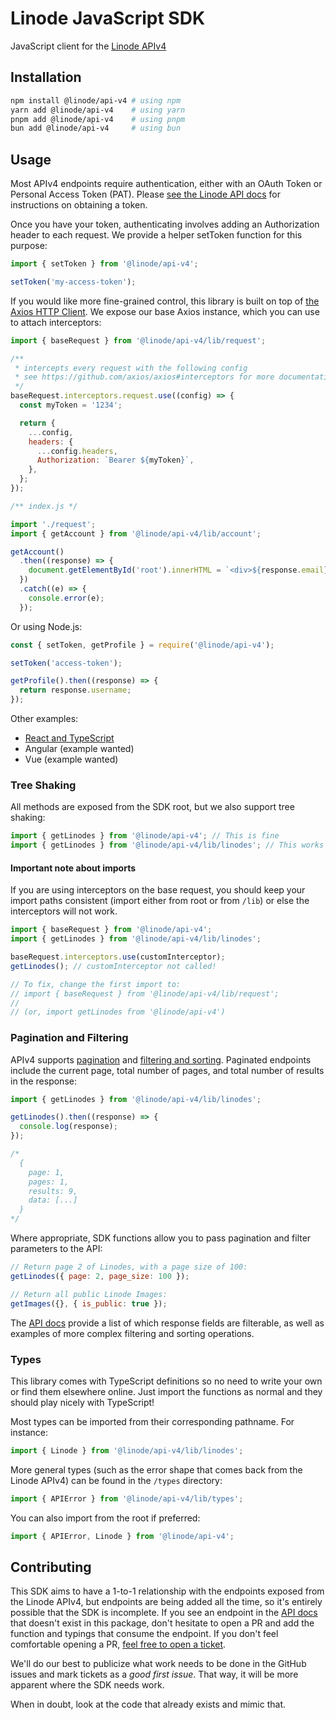 # Linode JavaScript SDK

JavaScript client for the [Linode APIv4](https://developers.linode.com/api/v4)

## Installation

```bash
npm install @linode/api-v4 # using npm
yarn add @linode/api-v4    # using yarn
pnpm add @linode/api-v4    # using pnpm
bun add @linode/api-v4     # using bun
```

## Usage

Most APIv4 endpoints require authentication, either with an OAuth Token or Personal Access Token (PAT). Please [see the Linode API docs](https://developers.linode.com/api/v4/#access-and-authentication) for instructions on obtaining a token.

Once you have your token, authenticating involves adding an Authorization header to each request. We provide a helper setToken function for this purpose:

```js
import { setToken } from '@linode/api-v4';

setToken('my-access-token');
```

If you would like more fine-grained control, this library is built on top of [the Axios HTTP Client](https://github.com/axios/axios). We expose our base Axios instance, which
you can use to attach interceptors:

```js
import { baseRequest } from '@linode/api-v4/lib/request';

/**
 * intercepts every request with the following config
 * see https://github.com/axios/axios#interceptors for more documentation.
 */
baseRequest.interceptors.request.use((config) => {
  const myToken = '1234';

  return {
    ...config,
    headers: {
      ...config.headers,
      Authorization: `Bearer ${myToken}`,
    },
  };
});
```

```js
/** index.js */

import './request';
import { getAccount } from '@linode/api-v4/lib/account';

getAccount()
  .then((response) => {
    document.getElementById('root').innerHTML = `<div>${response.email}</div>`;
  })
  .catch((e) => {
    console.error(e);
  });
```

Or using Node.js:

```js
const { setToken, getProfile } = require('@linode/api-v4');

setToken('access-token');

getProfile().then((response) => {
  return response.username;
});
```

Other examples:

- [React and TypeScript](./REACT.md)
- Angular (example wanted)
- Vue (example wanted)

### Tree Shaking

All methods are exposed from the SDK root, but we also support tree shaking:

```js
import { getLinodes } from '@linode/api-v4'; // This is fine
import { getLinodes } from '@linode/api-v4/lib/linodes'; // This works too
```

#### Important note about imports

If you are using interceptors on the base request, you should keep your import paths consistent (import either from root or from `/lib`) or else the interceptors will not work.

```js
import { baseRequest } from '@linode/api-v4';
import { getLinodes } from '@linode/api-v4/lib/linodes';

baseRequest.interceptors.use(customInterceptor);
getLinodes(); // customInterceptor not called!

// To fix, change the first import to:
// import { baseRequest } from '@linode/api-v4/lib/request';
//
// (or, import getLinodes from '@linode/api-v4')
```

### Pagination and Filtering

APIv4 supports [pagination](https://developers.linode.com/api/v4/#pagination) and [filtering and sorting](https://developers.linode.com/api/v4/#filtering-and-sorting). Paginated endpoints include the current page, total number
of pages, and total number of results in the response:

```js
import { getLinodes } from '@linode/api-v4/lib/linodes';

getLinodes().then((response) => {
  console.log(response);
});

/*
  {
    page: 1,
    pages: 1,
    results: 9,
    data: [...]
  }
*/
```

Where appropriate, SDK functions allow you to pass
pagination and filter parameters to the API:

```js
// Return page 2 of Linodes, with a page size of 100:
getLinodes({ page: 2, page_size: 100 });

// Return all public Linode Images:
getImages({}, { is_public: true });
```

The [API docs](https://developers.linode.com/api/v4) provide a list of which response fields are filterable,
as well as examples of more complex filtering and sorting operations.

### Types

This library comes with TypeScript definitions so no need to write your own or find them elsewhere online. Just import the functions as normal and they should play nicely with TypeScript!

Most types can be imported from their corresponding pathname. For instance:

```js
import { Linode } from '@linode/api-v4/lib/linodes';
```

More general types (such as the error shape that comes back from the Linode APIv4) can be found in the `/types` directory:

```js
import { APIError } from '@linode/api-v4/lib/types';
```

You can also import from the root if preferred:

```js
import { APIError, Linode } from '@linode/api-v4';
```

## Contributing

This SDK aims to have a 1-to-1 relationship with the endpoints exposed from the Linode APIv4, but endpoints are being added all the time, so it's entirely possible that the SDK is incomplete. If you see an endpoint in the [API docs](https://developers.linode.com/api/v4) that doesn't exist in this package, don't hesitate to open a PR and add the function and typings that consume the endpoint. If you don't feel comfortable opening a PR, [feel free to open a ticket](https://github.com/linode/manager/issues/new).

We'll do our best to publicize what work needs to be done in the GitHub issues and mark tickets as a _good first issue_. That way, it will be more apparent where the SDK needs work.

When in doubt, look at the code that already exists and mimic that.
